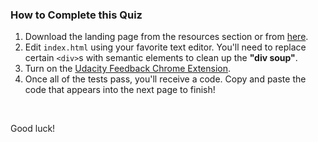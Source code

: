 ### How to Complete this Quiz

1. Download the landing page from the resources section or from [here](http://udacity.github.io/fend/lessons/L5/problem-set/09-div-soup-clean-up/div-soup-clean-up.zip). 
2. Edit `index.html` using your favorite text editor. You'll need to replace certain `<div>`s with semantic elements to clean up the **"div soup"**.
3. Turn on the [Udacity Feedback Chrome Extension](https://classroom.udacity.com/nanodegrees/nd001/parts/0011345403/modules/742847927175460/lessons/7323812069/concepts/73256617910923).
4. Once all of the tests pass, you'll receive a code. Copy and paste the code that appears into the next page to finish!

<br>

Good luck!
